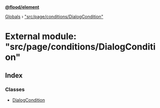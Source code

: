 **[@flood/element](../README.md)**

[Globals](../globals.md) › ["src/page/conditions/DialogCondition"](_src_page_conditions_dialogcondition_.md)

# External module: "src/page/conditions/DialogCondition"

## Index

### Classes

* [DialogCondition](../classes/_src_page_conditions_dialogcondition_.dialogcondition.md)